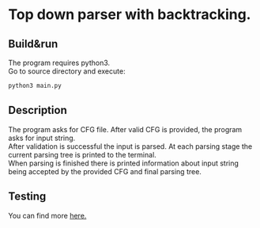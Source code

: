 # Top down parser with backtracking.

## Build&run  
The program requires python3.   
Go to source directory and execute: 
```sh
python3 main.py
```

## Description
The program asks for CFG file. After valid CFG is provided, the program asks for input string.  
After validation is successful the input is parsed. At each parsing stage the current parsing tree is printed to the terminal.  
When parsing is finished there is printed information about input string being accepted by the provided CFG and final parsing tree.  

## Testing  
You can find more [here.](https://github.com/Kjablonska/Top-down-parser/blob/main/tests/Tests_with_results.pdf)


